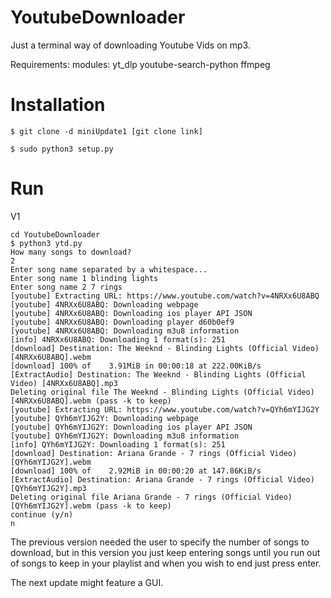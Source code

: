 # YoutubeDownloader
Just a terminal way of downloading Youtube Vids on mp3.

Requirements:
modules:
  yt_dlp
  youtube-search-python
  ffmpeg

# Installation
```
$ git clone -d miniUpdate1 [git clone link]

$ sudo python3 setup.py
```

# Run
V1
```
cd YoutubeDownloader
$ python3 ytd.py
How many songs to download?
2
Enter song name separated by a whitespace...
Enter song name 1 blinding lights
Enter song name 2 7 rings
[youtube] Extracting URL: https://www.youtube.com/watch?v=4NRXx6U8ABQ
[youtube] 4NRXx6U8ABQ: Downloading webpage
[youtube] 4NRXx6U8ABQ: Downloading ios player API JSON
[youtube] 4NRXx6U8ABQ: Downloading player d60b0ef9
[youtube] 4NRXx6U8ABQ: Downloading m3u8 information
[info] 4NRXx6U8ABQ: Downloading 1 format(s): 251
[download] Destination: The Weeknd - Blinding Lights (Official Video) [4NRXx6U8ABQ].webm
[download] 100% of    3.91MiB in 00:00:18 at 222.00KiB/s
[ExtractAudio] Destination: The Weeknd - Blinding Lights (Official Video) [4NRXx6U8ABQ].mp3
Deleting original file The Weeknd - Blinding Lights (Official Video) [4NRXx6U8ABQ].webm (pass -k to keep)
[youtube] Extracting URL: https://www.youtube.com/watch?v=QYh6mYIJG2Y
[youtube] QYh6mYIJG2Y: Downloading webpage
[youtube] QYh6mYIJG2Y: Downloading ios player API JSON
[youtube] QYh6mYIJG2Y: Downloading m3u8 information
[info] QYh6mYIJG2Y: Downloading 1 format(s): 251
[download] Destination: Ariana Grande - 7 rings (Official Video) [QYh6mYIJG2Y].webm
[download] 100% of    2.92MiB in 00:00:20 at 147.86KiB/s
[ExtractAudio] Destination: Ariana Grande - 7 rings (Official Video) [QYh6mYIJG2Y].mp3
Deleting original file Ariana Grande - 7 rings (Official Video) [QYh6mYIJG2Y].webm (pass -k to keep)
continue (y/n)
n
```


The previous version needed the user to specify the number of songs to download, but in this version you just keep entering songs until you run out of songs to keep in your playlist and when you wish to end just press enter.

The next update might feature a GUI.
